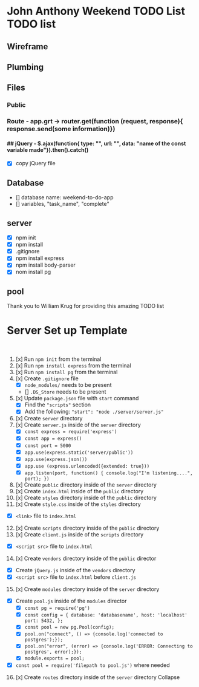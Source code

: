 # John Anthony Weekend TODO List TODO list

## Wireframe

## Plumbing

## Files

### Public

### Route - app.grt -> router.get(function (request, response){ response.send(some information)})

#### ## jQuery - $.ajax(function{ type: "", url: "", data: "name of the const variable made"}).then().catch()

- [x] copy jQuery file

## Database

- [] database name: weekend-to-do-app
- [] variables, "task_name", "complete"

## server

- [x] npm init
- [x] npm install
- [x] .gitignore
- [x] npm install express
- [x] npm install body-parser
- [x] nom install pg

## pool

Thank you to William Krug for providing this amazing TODO list

# Server Set up Template

​

1. [x] Run `npm init` from the terminal
2. [x] Run `npm install express` from the terminal
3. [x] Run `npm install pg` from the terminal
4. [x] Create `.gitignore` file
   - [x] `node_modules/` needs to be present
   - [] `.DS_Store` needs to be present
5. [x] Update `package.json` file with `start` command
   - [x] Find the `"scripts"` section
   - [x] Add the following: `"start": "node ./server/server.js"`
6. [x] Create `server` directory
7. [x] Create `server.js` inside of the `server` directory
   - [x] `const express = require('express')`
   - [x] `const app = express()`
   - [x] `const port = 5000`
   - [x] `app.use(express.static('server/public'))`
   - [x] `app.use(express.json())`
   - [x] `app.use (express.urlencoded({extended: true}))`
   - [x] `app.listen(port, function() { console.log("I'm listening....", port); })`
8. [x] Create `public` directory inside of the `server` directory
9. [x] Create `index.html` inside of the `public` directory
10. [x] Create `styles` directory inside of the `public` directory
11. [x] Create `style.css` inside of the `styles` directory
        ​

- [x] `<link>` file to `index.html`
      ​

12. [x] Create `scripts` directory inside of the `public` directory
13. [x] Create `client.js` inside of the `scripts` directory
        ​

- [x] `<script src>` file to `index.html`
      ​

14. [x] Create `vendors` directory inside of the `public` director
        ​

- [x] Create `jQuery.js` inside of the `vendors` directory
      ​
- [x] `<script src>` file to `index.html` before `client.js`
      ​

15. [x] Create `modules` directory inside of the `server` directory
        ​

- [x] Create `pool.js` inside of the `modules` director
  - [x] `const pg = require('pg')`
  - [x] `const config = { database: 'databasename', host: 'localhost' port: 5432, };`
  - [x] `const pool = new pg.Pool(config);`
  - [x] `pool.on("connect", () => {console.log('connected to postgres');});`
  - [x] `pool.on("error", (error) => {console.log('ERROR: Connecting to postgres', error);});`
  - [x] `module.exports = pool;`
- [x] `const pool = require('filepath to pool.js')` where needed
      ​

16. [x] Create `routes` directory inside of the `server` directory
        Collapse
